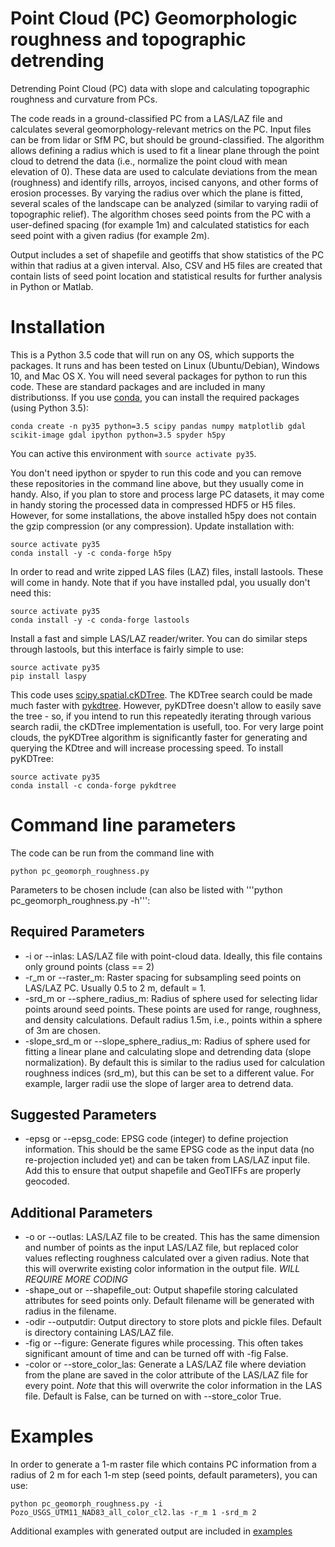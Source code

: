 # Point Cloud (PC) Geomorphologic roughness and topographic detrending
Detrending Point Cloud (PC) data with slope and calculating topographic roughness and curvature from PCs.

The code reads in a ground-classified PC from a LAS/LAZ file and calculates several geomorphology-relevant metrics on the PC. Input files can be from lidar or SfM PC, but should be ground-classified. The algorithm allows defining a radius which is used to fit a linear plane through the point cloud to detrend the data (i.e., normalize the point cloud with mean elevation of 0). These data are used to calculate deviations from the mean (roughness) and identify rills, arroyos, incised canyons, and other forms of erosion processes. By varying the radius over which the plane is fitted, several scales of the landscape can be analyzed (similar to varying radii of topographic relief).  The algorithm choses seed points from the PC with a user-defined spacing (for example 1m) and calculated statistics for each seed point with a given radius (for example 2m).

Output includes a set of shapefile and geotiffs that show statistics of the PC within that radius at a given interval. Also, CSV and H5 files are created that contain lists of seed point location and statistical results for further analysis in Python or Matlab.


# Installation
This is a Python 3.5 code that will run on any OS, which supports the packages. It runs and has been tested on Linux (Ubuntu/Debian), Windows 10, and Mac OS X. You will need several packages for python to run this code. These are standard packages and are included in many distributionss. If you use [conda](https://conda.io/docs/index.html), you can install the required packages (using Python 3.5):
```
conda create -n py35 python=3.5 scipy pandas numpy matplotlib gdal scikit-image gdal ipython python=3.5 spyder h5py
```

You can active this environment with ```source activate py35```.

You don't need ipython or spyder to run this code and you can remove these repositories in the command line above, but they usually come in handy. Also, if you plan to store and process large PC datasets, it may come in handy storing the processed data in compressed HDF5 or H5 files. However, for some installations, the above installed h5py does not contain the gzip compression (or any compression). Update installation with:
```
source activate py35
conda install -y -c conda-forge h5py
```

In order to read and write zipped LAS files (LAZ) files, install lastools. These will come in handy. Note that if you have installed pdal, you usually don't need this:
```
source activate py35
conda install -y -c conda-forge lastools
```

Install a fast and simple LAS/LAZ reader/writer. You can do similar steps through lastools, but this interface is fairly simple to use:
```
source activate py35
pip install laspy
```

This code uses [scipy.spatial.cKDTree](https://docs.scipy.org/doc/scipy-0.19.1/reference/generated/scipy.spatial.cKDTree.html). The KDTree search could be made much faster with [pykdtree](https://github.com/storpipfugl/pykdtree). However, pyKDTree doesn't allow to easily save the tree - so, if you intend to run this repeatedly iterating through various search radii, the cKDTree implementation is usefull, too. For very large point clouds, the pyKDTree algorithm is significantly faster for generating and querying the KDtree and will increase processing speed. To install pyKDTree:
```
source activate py35
conda install -c conda-forge pykdtree

```


# Command line parameters
The code can be run from the command line with
```
python pc_geomorph_roughness.py

```

Parameters to be chosen include (can also be listed with '''python pc_geomorph_roughness.py -h''':
## Required Parameters
+ -i or --inlas: LAS/LAZ file with point-cloud data. Ideally, this file contains only ground points (class == 2)
+ -r_m or --raster_m: Raster spacing for subsampling seed points on LAS/LAZ PC. Usually 0.5 to 2 m, default = 1.
+ -srd_m or --sphere_radius_m: Radius of sphere used for selecting lidar points around seed points. These points are used for range, roughness, and density calculations. Default radius 1.5m, i.e., points within a sphere of 3m are chosen.
+ -slope_srd_m or --slope_sphere_radius_m: Radius of sphere used for fitting a linear plane and calculating slope and detrending data (slope normalization). By default this is similar to the radius used for calculation roughness indices (srd_m), but this can be set to a different value. For example, larger radii use the slope of larger area to detrend data.

## Suggested Parameters
+ -epsg or --epsg_code: EPSG code (integer) to define projection information. This should be the same EPSG code as the input data (no re-projection included yet) and can be taken from LAS/LAZ input file. Add this to ensure that output shapefile and GeoTIFFs are properly geocoded.

## Additional Parameters
+ -o or --outlas: LAS/LAZ file to be created. This has the same dimension and number of points as the input LAS/LAZ file, but replaced color values reflecting roughness calculated over a given radius. Note that this will overwrite existing color information in the output file. *WILL REQUIRE MORE CODING*
+ -shape_out or --shapefile_out: Output shapefile storing calculated attributes for seed points only. Default filename will be generated with radius in the filename.
+ -odir --outputdir: Output directory to store plots and pickle files. Default is directory containing LAS/LAZ file.
+ -fig or --figure: Generate figures while processing. This often takes significant amount of time and can be turned off with -fig False.
+ -color or --store_color_las: Generate a LAS/LAZ file where deviation from the plane are saved in the color attribute of the LAS/LAZ file for every point. *Note* that this will overwrite the color information in the LAS file. Default is False, can be turned on with --store_color True.


# Examples

In order to generate a 1-m raster file which contains PC information from a radius of 2 m for each 1-m step (seed points, default parameters), you can use:

```
python pc_geomorph_roughness.py -i Pozo_USGS_UTM11_NAD83_all_color_cl2.las -r_m 1 -srd_m 2
```

Additional examples with generated output are included in [examples](examples/README.md)

